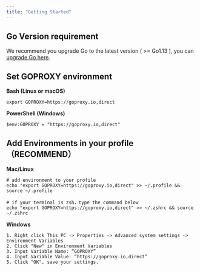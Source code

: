 ```yaml
---
title: "Getting Started"
---
```


## Go Version requirement

We recommend you upgrade Go to the latest version ( >= Go1.13 ), you can [upgrade Go here](https://golang.org/dl/).

## Set GOPROXY environment

**Bash (Linux or macOS)**

```shell
export GOPROXY=https://goproxy.io,direct
```

**PowerShell (Windows)**

```shell
$env:GOPROXY = "https://goproxy.io,direct"
```

## Add Environments in your profile （RECOMMEND）

**Mac/Linux**

```shell
# add environment to your profile
echo "export GOPROXY=https://goproxy.io,direct" >> ~/.profile && source ~/.profile

# if your terminal is zsh，type the command below
echo "export GOPROXY=https://goproxy.io,direct" >> ~/.zshrc && source ~/.zshrc
```

**Windows**

```
1. Right click This PC -> Properties -> Advanced system settings -> Environment Variables
2. Click "New" in Environment Variables
3. Input Variable Name: “GOPROXY”
4. Input Variable Value: “https://goproxy.io,direct”
5. Click "OK", save your settings.
```
